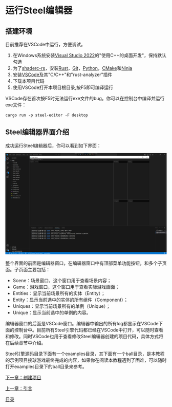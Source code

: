 # 运行Steel编辑器

## 搭建环境

目前推荐在VSCode中运行，方便调试。
1. 在Windows系统安装[Visual Studio 2022][Visual Studio 2022]的"使用C++的桌面开发"，保持默认勾选
2. 为了[shaderc-rs][shaderc-rs]，安装[Rust][Rust]，[Git][Git]，[Python][Python]，[CMake][CMake]和[Ninja][Ninja]
3. 安装[VSCode][VSCode]及其"C/C++"和"rust-analyzer"插件
4. 下载本项目代码
5. 使用VSCode打开本项目根目录,按F5即可编译运行

VSCode存在首次按F5时无法运行exe文件的bug。你可以在控制台中编译并运行exe文件：

```
cargo run -p steel-editor -F desktop
```

## Steel编辑器界面介绍

成功运行Steel编辑器后，你可以看到如下界面：

![image](../images/steel-editor.png)

整个界面的前面是编辑器窗口，在编辑器窗口中有顶部菜单功能按钮，和多个子页面。子页面主要包括：
* Scene：场景窗口，这个窗口用于查看场景内容；
* Game：游戏窗口，这个窗口用于查看实际游戏画面；
* Entities：显示当前场景所有的实体（Entity）；
* Entity：显示当前选中的实体的所有组件（Component）；
* Uniques：显示当前场景所有的单例（Unique）；
* Unique：显示当前选中的单例的内容。

编辑器窗口的后面是VSCode窗口。编辑器中输出的所有log都显示在VSCode下面的控制台中。目前所有Steel引擎代码都已经在VSCode中打开，可以随时查看和修改。同时VSCode也用于查看修改Steel编辑器创建的项目代码，具体方式将在后续章节中介绍。

Steel引擎源码目录下面有一个examples目录，其下面有一个ball目录，是本教程的示例项目接球游戏最终完成的内容，如果你在阅读本教程遇到了困难，可以随时打开examples目录下的ball目录来参考。

[下一章：创建项目][3]

[上一章：引言][1]

[目录][0]

[0]: 目录.md
[1]: 1-引言.md
[2]: 2-运行Steel编辑器.md
[3]: 3-创建项目.md
[4]: 4-场景搭建.md
[5]: 5-实现Engine.md
[6]: 6-玩家控制.md
[7]: 7-推一下球.md
[8]: 8-游戏失败.md
[9]: 9-主菜单.md
[Rust]: https://www.rust-lang.org/
[Git]: https://git-scm.com/
[Python]: https://www.python.org/
[CMake]: https://cmake.org/
[Ninja]: https://github.com/ninja-build/ninja/releases
[shaderc-rs]: https://github.com/google/shaderc-rs
[Visual Studio 2022]: https://visualstudio.microsoft.com/vs/
[VSCode]: https://code.visualstudio.com/
